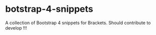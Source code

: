 # botstrap-4-snippets
A collection of Bootstrap 4 snippets for Brackets. Should contribute to develop !!!

